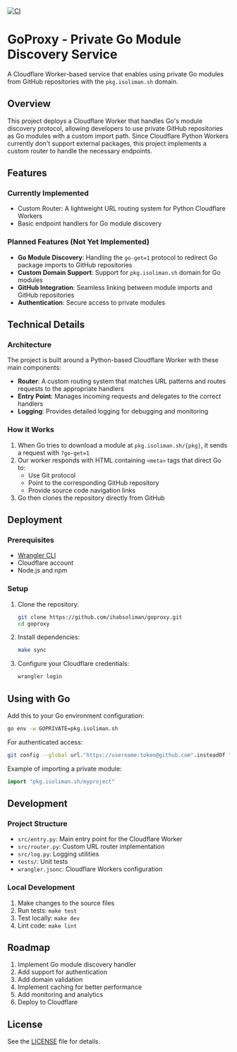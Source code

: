 [![CI](https://github.com/ihabsoliman/goproxy/actions/workflows/ci.yml/badge.svg)](https://github.com/ihabsoliman/goproxy/actions/workflows/ci.yml)

# GoProxy - Private Go Module Discovery Service

A Cloudflare Worker-based service that enables using private Go modules from GitHub repositories with the `pkg.isoliman.sh` domain.

## Overview

This project deploys a Cloudflare Worker that handles Go's module discovery protocol, allowing developers to use private GitHub repositories as Go modules with a custom import path. Since Cloudflare Python Workers currently don't support external packages, this project implements a custom router to handle the necessary endpoints.

## Features

### Currently Implemented
- Custom Router: A lightweight URL routing system for Python Cloudflare Workers
- Basic endpoint handlers for Go module discovery

### Planned Features (Not Yet Implemented)
- **Go Module Discovery**: Handling the `go-get=1` protocol to redirect Go package imports to GitHub repositories
- **Custom Domain Support**: Support for `pkg.isoliman.sh` domain for Go modules
- **GitHub Integration**: Seamless linking between module imports and GitHub repositories
- **Authentication**: Secure access to private modules

## Technical Details

### Architecture

The project is built around a Python-based Cloudflare Worker with these main components:

- **Router**: A custom routing system that matches URL patterns and routes requests to the appropriate handlers
- **Entry Point**: Manages incoming requests and delegates to the correct handlers
- **Logging**: Provides detailed logging for debugging and monitoring

### How it Works

1. When Go tries to download a module at `pkg.isoliman.sh/{pkg}`, it sends a request with `?go-get=1`
2. Our worker responds with HTML containing `<meta>` tags that direct Go to:
   - Use Git protocol
   - Point to the corresponding GitHub repository
   - Provide source code navigation links
3. Go then clones the repository directly from GitHub

## Deployment

### Prerequisites

- [Wrangler CLI](https://developers.cloudflare.com/workers/wrangler/install-and-update/)
- Cloudflare account
- Node.js and npm

### Setup

1. Clone the repository:
   ```bash
   git clone https://github.com/ihabsoliman/goproxy.git
   cd goproxy
   ```

2. Install dependencies:
   ```bash
   make sync
   ```

3. Configure your Cloudflare credentials:
   ```bash
   wrangler login
   ```


## Using with Go

Add this to your Go environment configuration:
```bash
go env -w GOPRIVATE=pkg.isoliman.sh
```

For authenticated access:
```bash
git config --global url."https://username:token@github.com".insteadOf "https://github.com"
```

Example of importing a private module:
```go
import "pkg.isoliman.sh/myproject"
```

## Development

### Project Structure

- `src/entry.py`: Main entry point for the Cloudflare Worker
- `src/router.py`: Custom URL router implementation
- `src/log.py`: Logging utilities
- `tests/`: Unit tests
- `wrangler.jsonc`: Cloudflare Workers configuration

### Local Development

1. Make changes to the source files
2. Run tests: `make test`
3. Test locally: `make dev`
4. Lint code: `make lint`

## Roadmap

1. Implement Go module discovery handler
2. Add support for authentication
3. Add domain validation
4. Implement caching for better performance
5. Add monitoring and analytics
6. Deploy to Cloudflare

## License

See the [LICENSE](LICENSE) file for details.